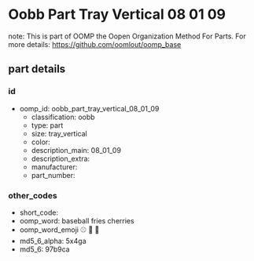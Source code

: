 # Oobb Part Tray Vertical 08 01 09  

note: This is part of OOMP the Oopen Organization Method For Parts. For more details: https://github.com/oomlout/oomp_base

##  part details





### id
* oomp_id: oobb_part_tray_vertical_08_01_09
  * classification: oobb
  * type: part
  * size: tray_vertical
  * color: 
  * description_main: 08_01_09
  * description_extra: 
  * manufacturer: 
  * part_number: 

### other_codes
* short_code: 
* oomp_word: baseball fries cherries
* oomp_word_emoji :baseball: :fries: :cherries:
* md5_6_alpha: 5x4ga
* md5_6: 97b9ca